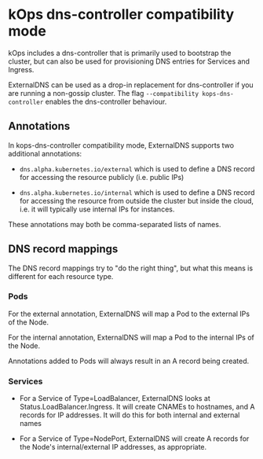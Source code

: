 # kOps dns-controller compatibility mode

kOps includes a dns-controller that is primarily used to bootstrap the cluster, but can also be used for provisioning DNS entries for Services and Ingress.

ExternalDNS can be used as a drop-in replacement for dns-controller if you are running a non-gossip cluster. The flag `--compatibility kops-dns-controller` enables the dns-controller behaviour.

## Annotations

In kops-dns-controller compatibility mode, ExternalDNS supports two additional annotations:

* `dns.alpha.kubernetes.io/external` which is used to define a DNS record for accessing the resource publicly (i.e. public IPs)

* `dns.alpha.kubernetes.io/internal` which is used to define a DNS record for accessing the resource from outside the cluster but inside the cloud,
i.e. it will typically use internal IPs for instances.

These annotations may both be comma-separated lists of names.

## DNS record mappings

The DNS record mappings try to "do the right thing", but what this means is different for each resource type.

### Pods

For the external annotation, ExternalDNS will map a Pod to the external IPs of the Node.

For the internal annotation, ExternalDNS will map a Pod to the internal IPs of the Node.

Annotations added to Pods will always result in an A record being created.

### Services

* For a Service of Type=LoadBalancer, ExternalDNS looks at Status.LoadBalancer.Ingress. It will create CNAMEs to hostnames,
  and A records for IP addresses. It will do this for both internal and external names

* For a Service of Type=NodePort, ExternalDNS will create A records for the Node's internal/external IP addresses, as appropriate.